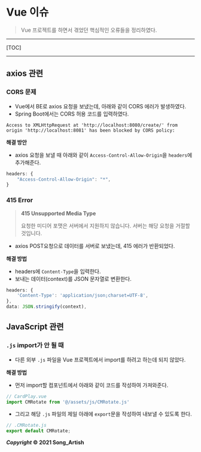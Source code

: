 # Vue 이슈

> Vue 프로젝트를 하면서 겪었던 핵심적인 오류들을 정리하였다.

---

[TOC]

---



## axios 관련

### CORS 문제

- Vue에서 BE로 axios 요청을 보냈는데, 아래와 같이 CORS 에러가 발생하였다.
- Spring Boot에서는 CORS 허용 코드를 입력하였다.

```
Access to XMLHttpRequest at 'http://localhost:8080/create/' from origin 'http://localhost:8081' has been blocked by CORS policy:
```

**해결 방안**

- axios 요청을 보낼 때 아래와 같이 `Access-Control-Allow-Origin`을 `headers`에 추가해준다.

```javascript
headers: {
    "Access-Control-Allow-Origin": "*",
}
```

### 415 Error

>**415 Unsupported Media Type**
>
>요청한 미디어 포맷은 서버에서 지원하지 않습니다. 서버는 해당 요청을 거절할 것입니다.

- axios POST요청으로 데이터를 서버로 보냈는데, 415 에러가 반환되었다.

**해결 방법**

- headers에 `Content-Type`을 입력한다.
- 보내는 데이터(context)를 JSON 문자열로 변환한다.

```javascript
headers: {
    'Content-Type': 'application/json;charset=UTF-8',
},
data: JSON.stringify(context),
```



## JavaScript 관련

### `.js` import가 안 될 때

- 다른 외부 `.js` 파일을 Vue 프로젝트에서 import를 하려고 하는데 되지 않았다.

**해결 방법**

- 먼저 import할 컴포넌트에서 아래와 같이 코드를 작성하여 가져와준다.

```javascript
// CardPlay.vue
import CMRotate from '@/assets/js/CMRotate.js'
```

- 그리고 해당 `.js` 파일의 제일 아래에 `export`문을 작성하여 내보낼 수 있도록 한다.

```javascript
// .CMRotate.js
export default CMRotate;
```





***Copyright* © 2021 Song_Artish**